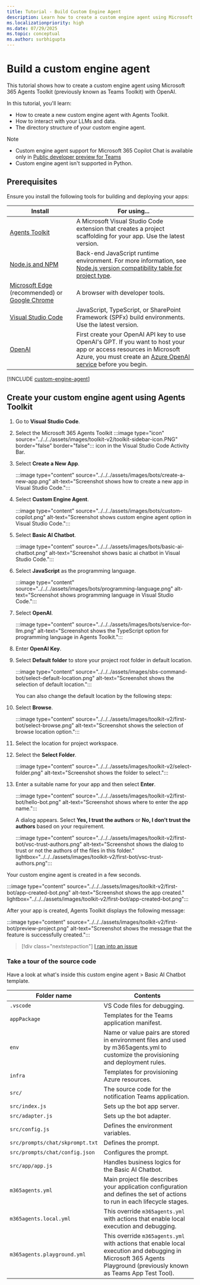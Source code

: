 ```yaml
---
title: Tutorial - Build Custom Engine Agent
description: Learn how to create a custom engine agent using Microsoft 365 Agents Toolkit and configure custom engine agent.
ms.localizationpriority: high
ms.date: 07/29/2025
ms.topic: conceptual
ms.author: surbhigupta
---
```


# Build a custom engine agent

This tutorial shows how to create a custom engine agent using Microsoft 365 Agents Toolkit (previously known as Teams Toolkit) with OpenAI.

In this tutorial, you'll learn:

* How to create a new custom engine agent with Agents Toolkit.
* How to interact with your LLMs and data.
* The directory structure of your custom engine agent.

> [!NOTE]
>
> * Custom engine agent support for Microsoft 365 Copilot Chat is available only in [Public developer preview for Teams](../../../resources/dev-preview/developer-preview-intro.md)
> * Custom engine agent isn't supported in Python.

## Prerequisites

Ensure you install the following tools for building and deploying your apps:

| Install | For using... |
| --- | --- |
| [Agents Toolkit](~/toolkit/install-Teams-Toolkit.md) | A Microsoft Visual Studio Code extension that creates a project scaffolding for your app. Use the latest version. |
| [Node.js and NPM](https://nodejs.org/) | Back-end JavaScript runtime environment. For more information, see [Node.js version compatibility table for project type](~/toolkit/build-environments.md#nodejs-version-compatibility-table-for-project-type).|
| [Microsoft Edge](https://www.microsoft.com/edge) (recommended) or [Google Chrome](https://www.google.com/chrome/) | A browser with developer tools. |
| [Visual Studio Code](https://code.visualstudio.com/download) | JavaScript, TypeScript, or SharePoint Framework (SPFx) build environments. Use the latest version. |
| [OpenAI](https://platform.openai.com/docs/quickstart/build-your-application) |First create your OpenAI API key to use OpenAI's GPT. If you want to host your app or access resources in Microsoft Azure, you must create an [Azure OpenAI service](/azure/ai-services/openai/how-to/create-resource?pivots=web-portal) before you begin. |

[!INCLUDE [custom-engine-agent](../../../includes/custom-engine-agent.md)]

## Create your custom engine agent using Agents Toolkit

1. Go to **Visual Studio Code**.

1. Select the Microsoft 365 Agents Toolkit :::image type="icon" source="../../../assets/images/toolkit-v2/toolkit-sidebar-icon.PNG" border="false" border="false"::: icon in the Visual Studio Code Activity Bar.

1. Select **Create a New App**.

    :::image type="content" source="../../../assets/images/bots/create-a-new-app.png" alt-text="Screenshot shows how to create a new app in Visual Studio Code.":::

1. Select **Custom Engine Agent**.

    :::image type="content" source="../../../assets/images/bots/custom-copilot.png" alt-text="Screenshot shows custom engine agent option in Visual Studio Code.":::

1. Select **Basic AI Chatbot**.

    :::image type="content" source="../../../assets/images/bots/basic-ai-chatbot.png" alt-text="Screenshot shows basic ai chatbot in Visual Studio Code.":::

1. Select **JavaScript** as the programming language.

    :::image type="content" source="../../../assets/images/bots/programming-language.png" alt-text="Screenshot shows programming language in Visual Studio Code.":::

1. Select **OpenAI**.

    :::image type="content" source="../../../assets/images/bots/service-for-llm.png" alt-text="Screenshot shows the TypeScript option for programming language in Agents Toolkit.":::

1. Enter **OpenAI Key**.

1. Select **Default folder** to store your project root folder in default location.

    :::image type="content" source="../../../assets/images/sbs-command-bot/select-default-location.png" alt-text="Screenshot shows the selection of default location.":::

    You can also change the default location by the following steps:

1. Select **Browse**.

    :::image type="content" source="../../../assets/images/toolkit-v2/first-bot/select-browse.png" alt-text="Screenshot shows the selection of browse location option.":::

1. Select the location for project workspace.

1. Select the **Select Folder**.

    :::image type="content" source="../../../assets/images/toolkit-v2/select-folder.png" alt-text="Screenshot shows the folder to select.":::

1. Enter a suitable name for your app and then select **Enter**.

    :::image type="content" source="../../../assets/images/toolkit-v2/first-bot/hello-bot.png" alt-text="Screenshot shows where to enter the app name.":::

    A dialog appears. Select **Yes, I trust the authors** or **No, I don’t trust the authors** based on your requirement.

    :::image type="content" source="../../../assets/images/toolkit-v2/first-bot/vsc-trust-authors.png" alt-text="Screenshot shows the dialog to trust or not the authors of the files in this folder." lightbox="../../../assets/images/toolkit-v2/first-bot/vsc-trust-authors.png":::

Your custom engine agent is created in a few seconds.

:::image type="content" source="../../../assets/images/toolkit-v2/first-bot/app-created-bot.png" alt-text="Screenshot shows the app created." lightbox="../../../assets/images/toolkit-v2/first-bot/app-created-bot.png":::

After your app is created, Agents Toolkit displays the following message:

:::image type="content" source="../../../assets/images/toolkit-v2/first-bot/preview-project.png" alt-text="Screenshot shows the message that the feature is successfully created.":::

> [!div class="nextstepaction"]
> [I ran into an issue](https://github.com/MicrosoftDocs/msteams-docs/issues/new?template=Doc-Feedback.yaml&title=%5BI%20ran%20into%20an%20issue%5D%20Create%20your%20custom%20engine%20agent&pageUrl=https%3A%2F%2Flearn.microsoft.com%2Fen-us%2Fmicrosoftteams%2Fplatform%2Fteams-ai-library-tutorial%3Ftutorial-step%3D3&contentSourceUrl=https%3A%2F%2Fgithub.com%2FMicrosoftDocs%2Fmsteams-docs%2Fblob%2Fmain%2Fmsteams-platform%2FTeams-AI-library-tutorial.yml&documentVersionIndependentId=fe0b5835-9bcb-a24b-8bad-78793026a79e&platformId=11f075eb-fd32-b7d3-211f-f629d62cb5b0&author=surbhigupta&metadata=%2A%2BID%253A%2Be473e1f3-69f5-bcfa-bcab-54b098b59c80%2B%250A%2A%2BService%253A%2B%2Amsteams%2A%2A)

### Take a tour of the source code

Have a look at what's inside this custom engine agent > Basic AI Chatbot template.

| Folder name | Contents |
| --- | --- |
| `.vscode` | VS Code files for debugging. |
| `appPackage` | Templates for the Teams application manifest. |
| `env` | Name or value pairs are stored in environment files and used by m365agents.yml to customize the provisioning and deployment rules. |
| `infra` | Templates for provisioning Azure resources. |
| `src/`| The source code for the notification Teams application. |
| `src/index.js`| Sets up the bot app server. |
| `src/adapter.js`| Sets up the bot adapter. |  
| `src/config.js`| Defines the environment variables. |
| `src/prompts/chat/skprompt.txt`| Defines the prompt. |
| `src/prompts/chat/config.json`| Configures the prompt. |
| `src/app/app.js`| Handles business logics for the Basic AI Chatbot. |
| `m365agents.yml` | Main project file describes your application configuration and defines the set of actions to run in each lifecycle stages. |
| `m365agents.local.yml` | This override `m365agents.yml` with actions that enable local execution and debugging. |
| `m365agents.playground.yml` | This override `m365agents.yml` with actions that enable local execution and debugging in Microsoft 365 Agents Playground (previously known as Teams App Test Tool).|
